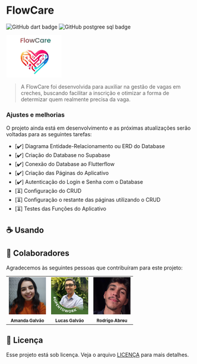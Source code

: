 # FlowCare

![GitHub dart badge](https://img.shields.io/badge/Dart-0175C2?style=for-the-badge&logo=dart&logoColor=white)
![GitHub postgree sql badge](https://img.shields.io/badge/PostgreSQL-316192?style=for-the-badge&logo=postgresql&logoColor=white)

<img src="assets/flowcare_transparente.png" alt="Logo FlowCare" width="150">

> A FlowCare foi desenvolvida para auxiliar na gestão de vagas em creches, buscando facilitar a inscrição e otimizar a forma de determizar quem realmente precisa da vaga.

### Ajustes e melhorias

O projeto ainda está em desenvolvimento e as próximas atualizações serão voltadas para as seguintes tarefas:

- [✔️] Diagrama Entidade-Relacionamento ou ERD do Database
- [✔️] Criação do Database no Supabase
- [✔️] Conexão do Database ao Flutterflow
- [✔️] Criação das Páginas do Aplicativo
- [✔️] Autenticação do Login e Senha com o Database
- [⏳] Configuração do CRUD
- [⏳] Configuração o restante das páginas utilizando o CRUD
- [⏳] Testes das Funções do Aplicativo

## ☕ Usando <FlowCare>



## 🤝 Colaboradores

Agradecemos às seguintes pessoas que contribuíram para este projeto:

<table>
  <tr>
    <td align="center">
      <a href="#" title="https://www.linkedin.com/in/amanda-galv%C3%A3o-dos-santos-aa316a290/">
        <img src="assets/perfil_Amanda.jpeg" width="100px;" alt="Foto da Amanda no Linkedin"/><br>
        <sub>
          <b>Amanda Galvão</b>
        </sub>
      </a>
    </td>
    <td align="center">
      <a href="#" title="https://www.linkedin.com/in/lucasgalv%C3%A3o/">
        <img src="assets/perfil_Lucas.jpeg" width="100px;" alt="Foto do Lucas no Linkedin"/><br>
        <sub>
          <b>Lucas Galvão</b>
        </sub>
      </a>
    </td>
    <td align="center">
      <a href="#" title="https://www.linkedin.com/in/rodrigoabreuuu/"">
        <img src="assets/perfil_Rodrigo.jpeg" width="100px;" alt="Foto do Rodrigo no Linkedin"/><br>
        <sub>
          <b>Rodrigo Abreu</b>
        </sub>
      </a>
    </td>
  </tr>
</table>

## 📝 Licença

Esse projeto está sob licença. Veja o arquivo [LICENÇA](LICENSE.md) para mais detalhes.
